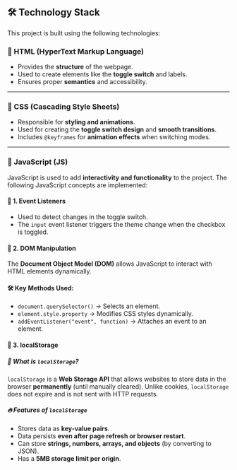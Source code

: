 ## 🛠 Technology Stack  

This project is built using the following technologies:  

### 📄 HTML (HyperText Markup Language)  
- Provides the **structure** of the webpage.  
- Used to create elements like the **toggle switch** and labels.  
- Ensures proper **semantics** and accessibility.

-----

### 🎨 CSS (Cascading Style Sheets)  
- Responsible for **styling and animations**.  
- Used for creating the **toggle switch design** and **smooth transitions**.  
- Includes `@keyframes` for **animation effects** when switching modes.

-----

### 🚀 JavaScript (JS)  
JavaScript is used to add **interactivity and functionality** to the project. The following JavaScript concepts are implemented:  

#### 📌 **1. Event Listeners**  
- Used to detect changes in the toggle switch.  
- The `input` event listener triggers the theme change when the checkbox is toggled.  

#### 🎯 **2. DOM Manipulation**  
The **Document Object Model (DOM)** allows JavaScript to interact with HTML elements dynamically.  

#### 🛠 Key Methods Used:  
- `document.querySelector()` → Selects an element.  
- `element.style.property` → Modifies CSS styles dynamically.  
- `addEventListener("event", function)` → Attaches an event to an element.  

#### 💾 **3. localStorage**  

##### 📌 What is `localStorage`?  
`localStorage` is a **Web Storage API** that allows websites to store data in the browser **permanently** (until manually cleared). Unlike cookies, `localStorage` does not expire and is not sent with HTTP requests.  

##### 🔥 Features of `localStorage`  
- Stores data as **key-value pairs**.  
- Data persists **even after page refresh or browser restart**.  
- Can store **strings, numbers, arrays, and objects** (by converting to JSON).  
- Has a **5MB storage limit per origin**.  




